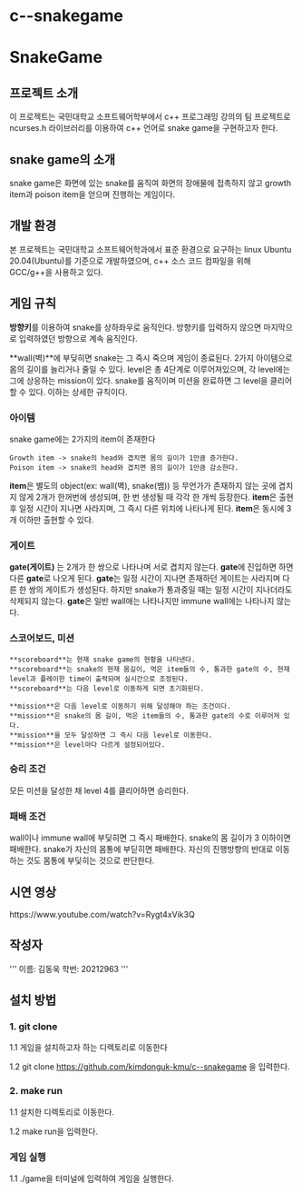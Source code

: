 # c--snakegame

<h1>SnakeGame</h1>
<h2> 프로젝트 소개</h2>   

이 프로젝트는 국민대학교 소프트웨어학부에서 c++ 프로그래밍 강의의 팀 프로젝트로 ncurses.h 라이브러리를 이용하여 c++ 언어로 snake game을 구현하고자 한다.

<h2> snake game의 소개</h2>

snake game은 화면에 있는 snake를 움직여 화면의 장애물에 접촉하지 않고 growth item과 poison item을 얻으며 진행하는 게임이다.

<h2> 개발 환경 </h2>

본 프로젝트는 국민대학교 소프트웨어학과에서 표준 환경으로 요구하는 linux Ubuntu 20.04(Ubuntu)를 기준으로 개발하였으며, c++ 소스 코드 컴파일을 위해 GCC/g++을 사용하고 있다.

<h2> 게임 규칙 </h2>

**방향키**를 이용하여 snake를 상하좌우로 움직인다. 방향키를 입력하지 않으면 마지막으로 입력하였던 방향으로 계속 움직인다.

**wall(벽)**에 부딪히면 snake는 그 즉시 죽으며 게임이 종료된다.
2가지 아이템으로 몸의 길이를 늘리거나 줄일 수 있다.
level은 총 4단계로 이루어져있으며, 각 level에는 그에 상응하는 mission이 있다.
snake를 움직이며 미션을 완료하면 그 level을 클리어 할 수 있다.
이하는 상세한 규칙이다.

<h3> 아이템 </h3>

snake game에는 2가지의 item이 존재한다

```
Growth item -> snake의 head와 겹치면 몸의 길이가 1만큼 증가한다.
Poison item -> snake의 head와 겹치면 몸의 길이가 1만큼 감소한다.
```  

**item**은 별도의 object(ex: wall(벽), snake(뱀)) 등 무언가가 존재하지 않는 곳에 겹치지 않게 2개가 한꺼번에 생성되며, 한 번 생성될 때 각각 한 개씩 등장한다.
**item**은 출현 후 일정 시간이 지나면 사라지며, 그 즉시 다른 위치에 나타나게 된다.
**item**은 동시에 3개 이하만 출현할 수 있다. 

<h3> 게이트 </h3>

**gate(게이트)** 는 2개가 한 쌍으로 나타나며 서로 겹치지 않는다.
**gate**에 진입하면 하면 다른 **gate**로 나오게 된다.
**gate**는 일정 시간이 지나면 존재하던 게이트는 사라지며 다른 한 쌍의 게이트가 생성된다. 하지만 snake가 통과중일 때는 일정 시간이 지나더라도 삭제되지 않는다.
**gate**은 일반 wall애는 나타나지만 immune wall에는 나타나지 않는다.

<h3> 스코어보드, 미션 </h3>

```
**scoreboard**는 현재 snake game의 현황을 나타낸다.
**scoreboard**는 snake의 현재 몸길이, 먹은 item들의 수, 통과한 gate의 수, 현재 level과 플레이한 time이 출력돠며 실시간으로 조정된다.
**scoreboard**는 다음 level로 이동하게 되면 초기화된다.
```
```
**mission**은 다음 level로 이동하기 위해 달성해야 하는 조건이다.
**mission**은 snake의 몸 길이, 먹은 item들의 수, 통과한 gate의 수로 이루어져 있다.
**mission**을 모두 달성하면 그 즉시 다음 level로 이동한다.
**mission**은 level마다 다르게 설정되어있다.
```

<h3> 승리 조건 </h3>
모든 미션을 달성한 채 level 4를 클리어하면 승리한다.

<h3> 패배 조건 </h3>
wall이나 immune wall에 부딪히면 그 즉시 패배한다.
snake의 몸 길이가 3 이하이면 패배한다.
snake가 자신의 몸통에 부딛히면 패배한다. 자신의 진행방향의 반대로 이동하는 것도 몸통에 부딪히는 것으로 판단한다.

<h2> 시연 영상 </h2>
https://www.youtube.com/watch?v=Rygt4xVik3Q

<h2> 작성자 </h2>

'''
이름: 김동욱
학번: 20212963
'''

<h2> 설치 방법 </h2>

<h3> 1. git clone </h3>
1.1 게임을 설치하고자 하는 디렉토리로 이동한다

1.2 git clone https://github.com/kimdonguk-kmu/c--snakegame
을 입력한다.

<h3> 2. make run </h3>
1.1 설치한 디렉토리로 이동한다.

1.2 make run을 입력한다.

<h3> 게임 실행 </h3>
1.1 ./game을 터미널에 입력하여 게임을 실행한다.
